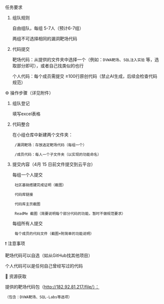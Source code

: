 任务要求

1. 组队规则

    自由组队，每组 5-7人（预计6-7组）

    两组不可选择相同的漏洞靶场代码

2. 代码提交

    靶场代码：从提供的文件夹中选择一个（例如：`DVWA靶场`、`SQL注入实验` 等，选取部分即可），或者自己找类似的也行

    个人代码：每个成员需提交 ≥100行原创代码（禁止AI生成，后续会检查代码规范）



⚙️ 操作步骤（详见附件）

1. 组队登记

    填写excel表格

2. 代码整合

    在小组仓库中新建两个文件夹：

        /漏洞靶场：存放选定靶场代码（每组一个）

        /成员代码：每人一个子文件夹（以实现的功能命名）

3. 提交内容（4月 15 日前文件提交到云平台）

	每组一个人提交

	    社区基础搭建完成证明（截图）

	    代码库链接

		代码库主页截图

		ReadMe 截图（简要说明每个部分代码的功能，暂时不做规范要求）

    每组所有人提交

	    每个成员的代码文件（截图+附简单的功能说明）



❗ 注意事项

靶场代码可以自选（如从GitHub找其他项目）

个人代码可以是任何自己曾经写过的代码



📎 资源获取

提供的靶场代码包（http://182.92.81.217/file/）：

    （包含：DVWA靶场、SQL-Labs等选项） 
